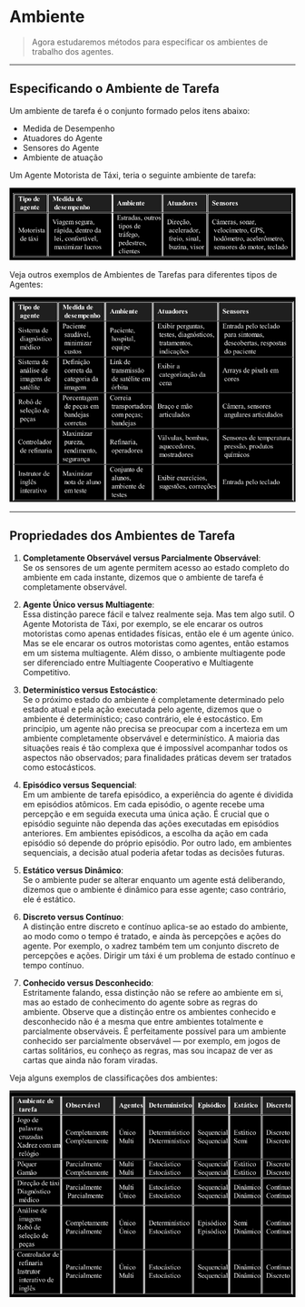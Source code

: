 # Ambiente

> Agora estudaremos métodos para especificar os ambientes de trabalho dos agentes.

---
## Especificando o Ambiente de Tarefa

Um ambiente de tarefa é o conjunto formado pelos itens abaixo:

- Medida de Desempenho
- Atuadores do Agente
- Sensores do Agente
- Ambiente de atuação

Um Agente Motorista de Táxi, teria o seguinte ambiente de tarefa:

![alt text](../Imagens/AmbienteDeTarefa.png)

Veja outros exemplos de Ambientes de Tarefas para diferentes tipos de Agentes:

![alt text](../Imagens/OutrosAmbientesDeTarefa.png)

---
## Propriedades dos Ambientes de Tarefa

1. **Completamente Observável versus Parcialmente Observável**:<br>
    Se os sensores de um agente
permitem acesso ao estado completo do ambiente em cada instante, dizemos que o ambiente de tarefa
é completamente observável.

2. **Agente Único versus Multiagente**:<br>
    Essa distinção parece fácil e talvez realmente seja. Mas tem algo sutil. O Agente Motorista de Táxi, por exemplo, se ele encarar os outros motoristas como apenas entidades físicas, então ele é um agente único. Mas se ele encarar os outros motoristas como agentes, então estamos em um sistema multiagente. Além disso, o ambiente multiagente pode ser diferenciado entre Multiagente Cooperativo e Multiagente Competitivo.

3. **Determinístico versus Estocástico**:<br>
    Se o próximo estado do ambiente é completamente
determinado pelo estado atual e pela ação executada pelo agente, dizemos que o ambiente é
determinístico; caso contrário, ele é estocástico. Em princípio, um agente não precisa se preocupar
com a incerteza em um ambiente completamente observável e determinístico. A maioria das situações reais é tão complexa que é impossível acompanhar todos os
aspectos não observados; para finalidades práticas devem ser tratados como estocásticos.

4. **Episódico versus Sequencial**:<br>
    Em um ambiente de tarefa episódico, a experiência do agente é
dividida em episódios atômicos. Em cada episódio, o agente recebe uma percepção e em seguida
executa uma única ação. É crucial que o episódio seguinte não dependa das ações executadas em
episódios anteriores. Em ambientes episódicos, a escolha da ação em cada episódio só depende do
próprio episódio. Por outro lado, em ambientes sequenciais, a decisão atual poderia
afetar todas as decisões futuras.

5. **Estático versus Dinâmico**:<br>
    Se o ambiente puder se alterar enquanto um agente está deliberando,
dizemos que o ambiente é dinâmico para esse agente; caso contrário, ele é estático. 

6. **Discreto versus Contínuo**:<br>
    A distinção entre discreto e contínuo aplica-se ao estado do ambiente,
ao modo como o tempo é tratado, e ainda às percepções e ações do agente. Por exemplo, o xadrez
também tem um conjunto discreto de percepções e ações. Dirigir um táxi é um problema de estado
contínuo e tempo contínuo.

7. **Conhecido versus Desconhecido**:<br>
    Estritamente falando, essa distinção não se refere ao ambiente
em si, mas ao estado de conhecimento do agente sobre as regras do ambiente. Observe que a distinção entre os
ambientes conhecido e desconhecido não é a mesma que entre ambientes totalmente e parcialmente
observáveis. É perfeitamente possível para um ambiente conhecido ser parcialmente observável —
por exemplo, em jogos de cartas solitários, eu conheço as regras, mas sou incapaz de ver as cartas
que ainda não foram viradas.

Veja alguns exemplos de classificações dos ambientes:

![alt text](../Imagens/PropriedadesDosAmbientes.png)

